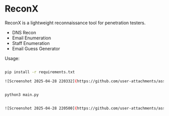 # ReconX


ReconX is a lightweight reconnaissance tool for penetration testers.

- DNS Recon
- Email Enumeration
- Staff Enumeration
- Email Guess Generator


Usage:

```bash

pip install -r requirements.txt

![Screenshot 2025-04-28 220332](https://github.com/user-attachments/assets/896013b9-3bd5-4473-9703-e83894369e80)


python3 main.py


![Screenshot 2025-04-28 220500](https://github.com/user-attachments/assets/cbfecaf2-0938-4c32-a767-b9f4baeb2693)

